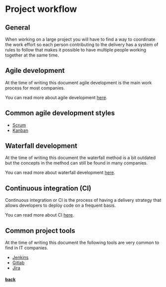 # Project workflow

## General

When working on a large project you will have to find a way to coordinate the work effort so each person contributing to the delivery has a system of rules to follow that makes it possible to have multiple people working together at the same time.

## Agile development

At the time of writing this document agile development is the main work process for most companies.

You can read more about agile development [here](https://en.wikipedia.org/wiki/Agile_software_development).

## Common agile development styles

* [Scrum](https://en.wikipedia.org/wiki/Scrum_(software_development))
* [Kanban](https://en.wikipedia.org/wiki/Kanban_(development))

## Waterfall development

At the time of writing this document the waterfall method is a bit outdated but the concepts in the method can still be found in many companies.

You can read more about waterfall development [here](https://en.wikipedia.org/wiki/Waterfall_model).

## Continuous integration (CI)

Continuous integration or CI is the process of having a delivery strategy that allows developers to deploy code on a frequent basis.

You can read more about CI [here](https://en.wikipedia.org/wiki/Continuous_integration).

## Common project tools

At the time of writing this document the following tools are very common to find in IT companies.

* [Jenkins](https://jenkins.io/)
* [Gitlab](https://about.gitlab.com/)
* [Jira](https://jira.atlassian.com/)

#### [back](../README.md)
